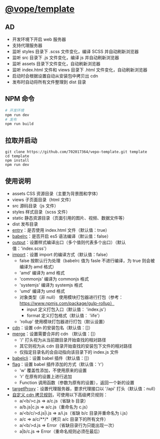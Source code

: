 # [@vope/template](https://github.com/702017364/vepo-template.git)

## AD
* 开发环境下开启 web 服务器
* 支持代理服务器
* 监听 styles 目录下 .scss 文件变化，编译 SCSS 并自动刷新浏览器
* 监听 src 目录下 .js 文件变化，编译 js 并自动刷新浏览器
* 监听 assets 目录下文件变化，自动刷新浏览器
* 监听 index.html 文件和 views 目录下 .html 文件变化，自动刷新浏览器
* 启动时会根据设置自动从安装包中拷贝出 cdn
* 发布时自动将所有文件整理到 dist 目录

## NPM 命令
```bash
# 开发环境
npm run dev
# 发布
npm run build
```

## 拉取并启动
```
git clone https://github.com/702017364/vepo-template.git template
cd template
npm install
npm run dev
```

## 使用说明
* assets CSS 资源目录（主要为背景图和字体）
* views 子页面目录（html 文件）
* src 源码目录（js 文件）
* styles 样式目录（scss 文件）
* static 静态资源目录（页面引用的图片、视频、数据文件等）
* dist 发布目录
* [entry](setting.js)：是否使用 index.html 文件（默认值：true）
* [babelrc](setting.js)：是否开启 es5 语法编译（默认值：false）
* [output](setting.js)：设置样式编译出口（多个值则代表多个出口）（默认值：'index.scss'）
* [import](setting.js)：设置 import 的编译方式（默认值：false）
  - false 按默认行为处理（babelrc 值为 fasle 不进行编译，为 true 则会被编译为 amd 格式）
  - 'amd' 编译为 amd 格式
  - 'commonjs' 编译为 commonjs 格式
  - 'systemjs' 编译为 systemjs 格式
  - 'umd' 编译为 umd 格式
  - 对象类型（非 null） 使用模块打包器进行打包（参考：https://www.npmjs.com/package/gulp-rollup）
    * input 定义打包入口（默认值： 'index.js'）
    * format 定义打包格式（默认值： 'iife'）
  - 'rollup' 使用模块打包器进行打包（默认设置）
* [cdn](setting.js)：设置 cdn 的安装包名（默认值：[]）
* [merge](setting.js)：设置需要合并的 cdn （默认值：[]）
  - '/' 打头视为从当前跟目录开始查找的相对路径
  - 其它则视为从 cdn 目录开始查找的安装包下文件的相对路径
  - 仅指定目录名的会自动指向该目录下的 index.js 文件
* [babelcli](setting.js)：设置 babel 插件（默认值：[]）
* [flag](setting.js)：设置 babel 插件添加的方式（默认值：'r'）
  - 'w' 覆盖性添加，不使用原来的设置
  - 'r' 在原有的设置上进行追加
  - Function 调用函数（参数为原有的设置），返回一个新的设置
* [targetProxy](setting.js)：设置代理服务器，要求代理接口以 '/api' 打头（默认值：null）
* [自定义 cdn 拷贝规则](setting.cdn.js)，可使用以下高级拷贝规则：
  - a/<b\/>c.js => a/c.js（省缺 b 目录）
  - a/b.js|c.js => a/c.js（重命名为 c.js）
  - a/<b\/c/>d.js|i.js => a/i.js（省缺 b/c 目录并重命名为 i.js）
  - a/c => a/c/**/*（拷贝 a/c 目录下的所有文件）
  - a/<b\/><c/>d.js => Error（省缺目录行为只能出现一次）
  - a|b/c.js => Error（重命名规则必须在最后）